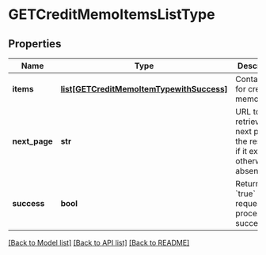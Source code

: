 # GETCreditMemoItemsListType

## Properties
Name | Type | Description | Notes
------------ | ------------- | ------------- | -------------
**items** | [**list[GETCreditMemoItemTypewithSuccess]**](GETCreditMemoItemTypewithSuccess.md) | Container for credit memo items.  | [optional] 
**next_page** | **str** | URL to retrieve the next page of the response if it exists; otherwise absent.  | [optional] 
**success** | **bool** | Returns &#x60;true&#x60; if the request was processed successfully. | [optional] 

[[Back to Model list]](../README.md#documentation-for-models) [[Back to API list]](../README.md#documentation-for-api-endpoints) [[Back to README]](../README.md)


